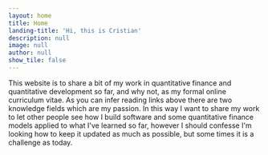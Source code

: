 ```yaml
---
layout: home
title: Home
landing-title: 'Hi, this is Cristian'
description: null
image: null
author: null
show_tile: false
---
```


This website is to share a bit of my work in quantitative finance and quantitative development so far, and why not, as my formal online curriculum vitae. As you can infer reading links above there are two knowledge fields which are my passion. In this way I want to share my work to let other people see how I build software and some quantitative finance models applied to what I've learned so far, however I should confesse I'm looking how to keep it updated as much as possible, but some times it is a challenge as today.